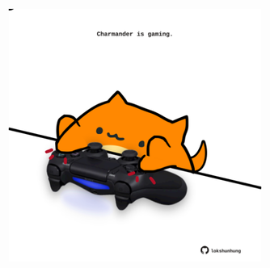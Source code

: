 <!-- built at 04/08/2024, 24:01:21 UTC -->
<p align="center">
  <img width="500" height="500" src="./ReadmeImage.svg">
</p>
